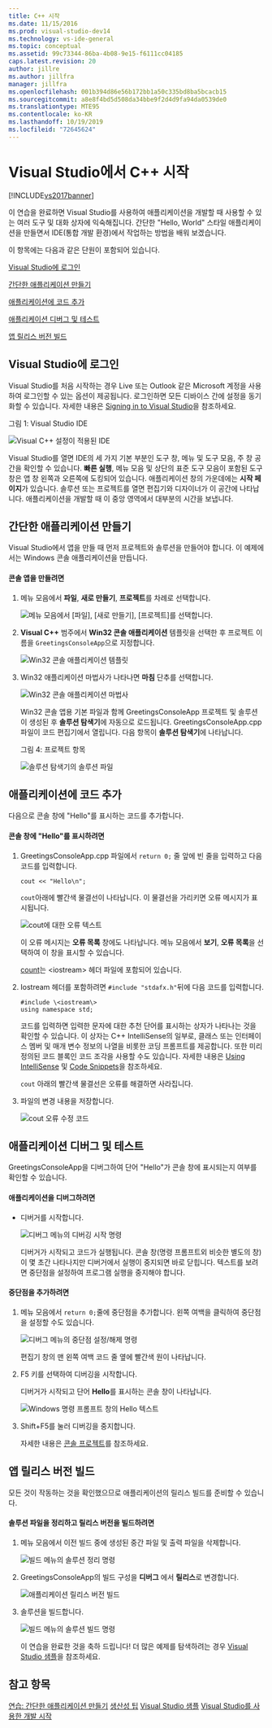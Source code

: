 ```yaml
---
title: C++ 시작
ms.date: 11/15/2016
ms.prod: visual-studio-dev14
ms.technology: vs-ide-general
ms.topic: conceptual
ms.assetid: 99c73344-86ba-4b08-9e15-f6111cc04185
caps.latest.revision: 20
author: jillre
ms.author: jillfra
manager: jillfra
ms.openlocfilehash: 001b394d86e56b172bb1a50c335bd8ba5bcacb15
ms.sourcegitcommit: a8e8f4bd5d508da34bbe9f2d4d9fa94da0539de0
ms.translationtype: MTE95
ms.contentlocale: ko-KR
ms.lasthandoff: 10/19/2019
ms.locfileid: "72645624"
---
```

# <a name="getting-started-with-c-in-visual-studio"></a>Visual Studio에서 C++ 시작
[!INCLUDE[vs2017banner](../includes/vs2017banner.md)]

이 연습을 완료하면 Visual Studio를 사용하여 애플리케이션을 개발할 때 사용할 수 있는 여러 도구 및 대화 상자에 익숙해집니다. 간단한 "Hello, World" 스타일 애플리케이션을 만들면서 IDE(통합 개발 환경)에서 작업하는 방법을 배워 보겠습니다.

 이 항목에는 다음과 같은 단원이 포함되어 있습니다.

 [Visual Studio에 로그인](../ide/getting-started-with-cpp-in-visual-studio.md#BKMK_Configure)

 [간단한 애플리케이션 만들기](../ide/getting-started-with-cpp-in-visual-studio.md#BKMK_CreateApp)

 [애플리케이션에 코드 추가](../ide/getting-started-with-cpp-in-visual-studio.md#BKMK_AddCode)

 [애플리케이션 디버그 및 테스트](../ide/getting-started-with-cpp-in-visual-studio.md#BKMK_DebugTest)

 [앱 릴리스 버전 빌드](../ide/getting-started-with-cpp-in-visual-studio.md#BKMK_BuildRelease)

## <a name="BKMK_Configure"></a> Visual Studio에 로그인
 Visual Studio를 처음 시작하는 경우 Live 또는 Outlook 같은 Microsoft 계정을 사용하여 로그인할 수 있는 옵션이 제공됩니다. 로그인하면 모든 디바이스 간에 설정을 동기화할 수 있습니다. 자세한 내용은 [Signing in to Visual Studio](../ide/signing-in-to-visual-studio.md)을 참조하세요.

 그림 1: Visual Studio IDE

 ![Visual C&#43;&#43; 설정이 적용된 IDE](../ide/media/c-ide-defaultenvironmentlayout.png "|::ref1::|")

 Visual Studio를 열면 IDE의 세 가지 기본 부분인 도구 창, 메뉴 및 도구 모음, 주 창 공간을 확인할 수 있습니다. **빠른 실행**, 메뉴 모음 및 상단의 표준 도구 모음이 포함된 도구 창은 앱 창 왼쪽과 오른쪽에 도킹되어 있습니다. 애플리케이션 창의 가운데에는 **시작 페이지**가 있습니다. 솔루션 또는 프로젝트를 열면 편집기와 디자이너가 이 공간에 나타납니다. 애플리케이션을 개발할 때 이 중앙 영역에서 대부분의 시간을 보냅니다.

## <a name="BKMK_CreateApp"></a> 간단한 애플리케이션 만들기
 Visual Studio에서 앱을 만들 때 먼저 프로젝트와 솔루션을 만들어야 합니다. 이 예제에서는 Windows 콘솔 애플리케이션을 만듭니다.

#### <a name="to-create-a-console-app"></a>콘솔 앱을 만들려면

1. 메뉴 모음에서 **파일**, **새로 만들기**, **프로젝트**를 차례로 선택합니다.

    ![메뉴 모음에서 [파일], [새로 만들기], [프로젝트]를 선택합니다.](../ide/media/exploreide-filenewproject.png "|::ref2::|")

2. **Visual C++** 범주에서 **Win32 콘솔 애플리케이션** 템플릿을 선택한 후 프로젝트 이름을 `GreetingsConsoleApp`으로 지정합니다.

    ![Win32 콘솔 애플리케이션 템플릿](../ide/media/c-ide-newprojectdlg.png "|::ref3::|")

3. Win32 애플리케이션 마법사가 나타나면 **마침** 단추를 선택합니다.

    ![Win32 콘솔 애플리케이션 마법사](../ide/media/c-ide-win32consoleappwizard.png "|::ref4::|")

   Win32 콘솔 앱용 기본 파일과 함께 GreetingsConsoleApp 프로젝트 및 솔루션이 생성된 후 **솔루션 탐색기**에 자동으로 로드됩니다. GreetingsConsoleApp.cpp 파일이 코드 편집기에서 열립니다. 다음 항목이 **솔루션 탐색기**에 나타납니다.

   그림 4: 프로젝트 항목

   ![솔루션 탐색기의 솔루션 파일](../ide/media/c-ide-solutioncontents.png "|::ref5::|")

## <a name="BKMK_AddCode"></a> 애플리케이션에 코드 추가
 다음으로 콘솔 창에 "Hello"를 표시하는 코드를 추가합니다.

#### <a name="to-display-hello-in-the-console-window"></a>콘솔 창에 "Hello"를 표시하려면

1. GreetingsConsoleApp.cpp 파일에서 `return 0;` 줄 앞에 빈 줄을 입력하고 다음 코드를 입력합니다.

    ```
    cout << "Hello\n";
    ```

     `cout`아래에 빨간색 물결선이 나타납니다. 이 물결선을 가리키면 오류 메시지가 표시됩니다.

     ![cout에 대한 오류 텍스트](../ide/media/c-ide-couterror.png "|::ref6::|")

     이 오류 메시지는 **오류 목록** 창에도 나타납니다. 메뉴 모음에서 **보기**, **오류 목록**을 선택하여 이 창을 표시할 수 있습니다.

     [count](https://msdn.microsoft.com/library/d87db6c3-e4e1-4d09-9ec5-458f55018257)는 \<iostream\> 헤더 파일에 포함되어 있습니다.

2. Iostream 헤더를 포함하려면 `#include "stdafx.h"`뒤에 다음 코드를 입력합니다.

    ```
    #include \<iostream\>
    using namespace std;
    ```

     코드를 입력하면 입력한 문자에 대한 추천 단어를 표시하는 상자가 나타나는 것을 확인할 수 있습니다. 이 상자는 C++ IntelliSense의 일부로, 클래스 또는 인터페이스 멤버 및 매개 변수 정보의 나열을 비롯한 코딩 프롬프트를 제공합니다. 또한 미리 정의된 코드 블록인 코드 조각을 사용할 수도 있습니다. 자세한 내용은 [Using IntelliSense](../ide/using-intellisense.md) 및 [Code Snippets](../ide/code-snippets.md)을 참조하세요.

     `cout` 아래의 빨간색 물결선은 오류를 해결하면 사라집니다.

3. 파일의 변경 내용을 저장합니다.

     ![cout 오류 수정 코드](../ide/media/c-ide-coutfix.png "|::ref7::|")

## <a name="BKMK_DebugTest"></a> 애플리케이션 디버그 및 테스트
 GreetingsConsoleApp을 디버그하여 단어 "Hello"가 콘솔 창에 표시되는지 여부를 확인할 수 있습니다.

#### <a name="to-debug-the-application"></a>애플리케이션을 디버그하려면

- 디버거를 시작합니다.

     ![디버그 메뉴의 디버깅 시작 명령](../ide/media/exploreide-startdebugging.png "|::ref8::|")

     디버거가 시작되고 코드가 실행됩니다. 콘솔 창(명령 프롬프트외 비슷한 별도의 창)이 몇 초간 나타나지만 디버거에서 실행이 중지되면 바로 닫힙니다. 텍스트를 보려면 중단점을 설정하여 프로그램 실행을 중지해야 합니다.

#### <a name="to-add-a-breakpoint"></a>중단점을 추가하려면

1. 메뉴 모음에서 `return 0;`줄에 중단점을 추가합니다. 왼쪽 여백을 클릭하여 중단점을 설정할 수도 있습니다.

    ![디버그 메뉴의 중단점 설정/해제 명령](../ide/media/exploreide-togglebreakpoint.png "|::ref9::|")

    편집기 창의 맨 왼쪽 여백 코드 줄 옆에 빨간색 원이 나타납니다.

2. F5 키를 선택하여 디버깅을 시작합니다.

    디버거가 시작되고 단어 **Hello**를 표시하는 콘솔 창이 나타납니다.

    ![Windows 명령 프롬프트 창의 Hello 텍스트](../ide/media/c-ide-hellocommandwindow.png "|::ref10::|")

3. Shift+F5를 눌러 디버깅을 중지합니다.

   자세한 내용은 [콘솔 프로젝트](../debugger/debugging-preparation-console-projects.md)를 참조하세요.

## <a name="BKMK_BuildRelease"></a> 앱 릴리스 버전 빌드
 모든 것이 작동하는 것을 확인했으므로 애플리케이션의 릴리스 빌드를 준비할 수 있습니다.

#### <a name="to-clean-the-solution-files-and-build-a-release-version"></a>솔루션 파일을 정리하고 릴리스 버전을 빌드하려면

1. 메뉴 모음에서 이전 빌드 중에 생성된 중간 파일 및 출력 파일을 삭제합니다.

    ![빌드 메뉴의 솔루션 정리 명령](../ide/media/exploreide-cleansolution.png "|::ref11::|")

2. GreetingsConsoleApp의 빌드 구성을 **디버그** 에서 **릴리스**로 변경합니다.

    ![애플리케이션 릴리스 버전 빌드](../ide/media/c-ide-changingbuildtorelease.png "|::ref12::|")

3. 솔루션을 빌드합니다.

    ![빌드 메뉴의 솔루션 빌드 명령](../ide/media/exploreide-buildsolution.png "|::ref13::|")

   이 연습을 완료한 것을 축하 드립니다! 더 많은 예제를 탐색하려는 경우 [Visual Studio 샘플](../ide/visual-studio-samples.md)을 참조하세요.

## <a name="see-also"></a>참고 항목
 [연습: 간단한 애플리케이션 만들기](../ide/walkthrough-create-a-simple-application-with-visual-csharp-or-visual-basic.md) [생산성 팁](../ide/productivity-tips-for-visual-studio.md) [Visual Studio 샘플](../ide/visual-studio-samples.md) [Visual Studio를 사용한 개발 시작](../ide/get-started-developing-with-visual-studio.md)
